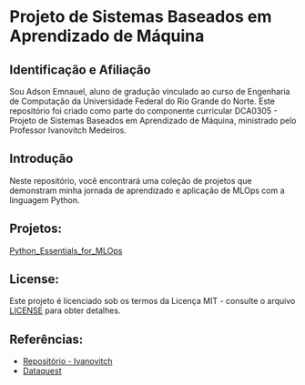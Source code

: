 # Projeto de Sistemas Baseados em Aprendizado de Máquina

## Identificação e Afiliação
Sou Adson Emnauel, aluno de gradução vinculado ao curso de Engenharia de Computação da Universidade Federal do Rio Grande do Norte. Este repositório foi criado como parte do componente curricular DCA0305 - 
Projeto de Sistemas Baseados em Aprendizado de Máquina, ministrado pelo Professor Ivanovitch Medeiros.

## Introdução 
Neste repositório, você encontrará uma coleção de projetos que demonstram minha jornada de aprendizado e aplicação de MLOps com a linguagem Python. 

## Projetos: 
[Python_Essentials_for_MLOps](https://github.com/AdEmanuel/mlops2023/tree/main/Python_Essentials_for_MLOps)

## License:
Este projeto é licenciado sob os termos da Licença MIT - consulte o arquivo [LICENSE](https://github.com/AdEmanuel/mlops2023/blob/main/LICENSE) para obter detalhes. 

## Referências:
 - [Repositório - Ivanovitch](https://github.com/ivanovitchm/mlops)
 - [Dataquest](https://github.com/dataquestio/project-walkthroughs)

